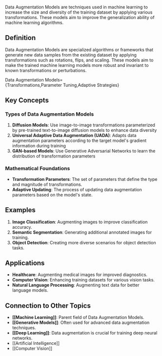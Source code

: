Data Augmentation Models are techniques used in machine learning to increase the size and diversity of the training dataset by applying various transformations. These models aim to improve the generalization ability of machine learning algorithms.

## Definition

Data Augmentation Models are specialized algorithms or frameworks that generate new data samples from the existing dataset by applying transformations such as rotations, flips, and scaling. These models aim to make the trained machine learning models more robust and invariant to known transformations or perturbations.

Data Augmentation Models={Transformations,Parameter Tuning,Adaptive Strategies}

## Key Concepts

### Types of Data Augmentation Models

1. **Diffusion Models**: Use image-to-image transformations parameterized by pre-trained text-to-image diffusion models to enhance data diversity
2. **Universal Adaptive Data Augmentation (UADA)**: Adapts data augmentation parameters according to the target model's gradient information during training
3. **GAN-based Models**: Use Generative Adversarial Networks to learn the distribution of transformation parameters

### Mathematical Foundations

- **Transformation Parameters**: The set of parameters that define the type and magnitude of transformations.
- **Adaptive Updating**: The process of updating data augmentation parameters based on the model's state.

## Examples

1. **Image Classification**: Augmenting images to improve classification accuracy.
2. **Semantic Segmentation**: Generating additional annotated images for training.
3. **Object Detection**: Creating more diverse scenarios for object detection tasks.

## Applications

- **Healthcare**: Augmenting medical images for improved diagnostics.
- **Computer Vision**: Enhancing training datasets for various vision tasks.
- **Natural Language Processing**: Augmenting text data for better language models.

## Connection to Other Topics

- **[[Machine Learning]]**: Parent field of Data Augmentation Models.
- **[[Generative Models]]**: Often used for advanced data augmentation techniques.
- **[[Deep Learning]]**: Data augmentation is crucial for training deep neural networks.
- [[Artificial Intelligence]]
- [[Computer Vision]]